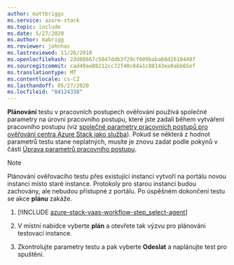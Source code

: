 ```yaml
---
author: mattbriggs
ms.service: azure-stack
ms.topic: include
ms.date: 5/27/2020
ms.author: mabrigg
ms.reviewer: johnhas
ms.lastreviewed: 11/26/2018
ms.openlocfilehash: 23d08667c5047ddb3f29cf609baba68d2618448f
ms.sourcegitcommit: cad40ae88212cc72f40c84a1c88143ea0abb65ef
ms.translationtype: MT
ms.contentlocale: cs-CZ
ms.lasthandoff: 05/27/2020
ms.locfileid: "84124338"
---
```

**Plánování** testu v pracovních postupech ověřování používá společné parametry na úrovni pracovního postupu, které jste zadali během vytváření pracovního postupu (viz [společné parametry pracovních postupů pro ověřování centra Azure Stack jako služba](../azure-stack-vaas-parameters.md)). Pokud se některá z hodnot parametrů testu stane neplatných, musíte je znovu zadat podle pokynů v části [Úprava parametrů pracovního postupu](../azure-stack-vaas-monitor-test.md#change-workflow-parameters).

> [!NOTE]
> Plánování ověřovacího testu přes existující instanci vytvoří na portálu novou instanci místo staré instance. Protokoly pro starou instanci budou zachovány, ale nebudou přístupné z portálu. Po úspěšném dokončení testu se akce **plánu** zakáže.

1. [!INCLUDE [azure-stack-vaas-workflow-step_select-agent](azure-stack-vaas-workflow-step_select-agent.md)]

1. V místní nabídce vyberte **plán** a otevřete tak výzvu pro plánování testovací instance.

1. Zkontrolujte parametry testu a pak vyberte **Odeslat** a naplánujte test pro spuštění.